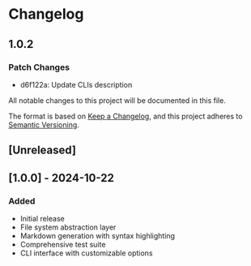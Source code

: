 # Changelog

## 1.0.2

### Patch Changes

- d6f122a: Update CLIs description

All notable changes to this project will be documented in this file.

The format is based on [Keep a Changelog](https://keepachangelog.com/en/1.0.0/),
and this project adheres to [Semantic Versioning](https://semver.org/spec/v2.0.0.html).

## [Unreleased]

## [1.0.0] - 2024-10-22

### Added

- Initial release
- File system abstraction layer
- Markdown generation with syntax highlighting
- Comprehensive test suite
- CLI interface with customizable options

